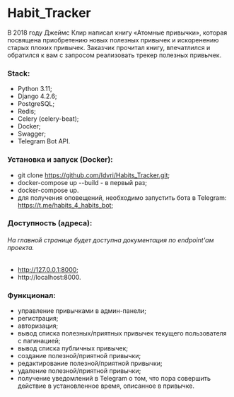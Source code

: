 # Habit_Tracker
В 2018 году Джеймс Клир написал книгу «Атомные привычки», которая посвящена приобретению новых полезных привычек и искоренению старых плохих привычек. Заказчик прочитал книгу, впечатлился и обратился к вам с запросом реализовать трекер полезных привычек.

### Stack:
- Python 3.11;
- Django 4.2.6;
- PostgreSQL;
- Redis;
- Celery (celery-beat);
- Docker;
- Swagger;
- Telegram Bot API.

### Установка и запуск (Docker):
- git clone https://github.com/Idvri/Habits_Tracker.git;
- docker-compose up --build - в первый раз;
- docker-compose up.
- для получения оповещений, необходимо запустить бота в Telegram: https://t.me/habits_4_habits_bot;

### Доступность (адреса):
###### На главной странице будет доступна документация по endpoint'ам проекта.
- http://127.0.0.1:8000;
- http://localhost:8000.

### Функционал:
- управление привычками в админ-панели;
- регистрация;
- авторизация;
- вывод списка полезных/приятных привычек текущего пользователя с пагинацией;
- вывод списка публичных привычек;
- создание полезной/приятной привычки;
- редактирование полезной/приятной привычки;
- удаление полезной/приятной привычки;
- получение уведомлений в Telegram о том, что пора совершить действие в установленное время, описанное в привычке.
